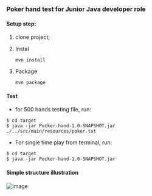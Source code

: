 ### Poker hand test for Junior Java developer role



#### Setup step:

1. clone project;

2. Instal

   ```
   mvn install
   ```

3. Package

   ```
   mvn package
   ```

#### Test

- for 500 hands testing file, run:

```
$ cd target
$ java -jar Pocker-hand-1.0-SNAPSHOT.jar ./../src/main/resources/poker.txt   
```

- For single time play from terminal, run:

```
$ cd target
$ java -jar Pocker-hand-1.0-SNAPSHOT.jar 
```

#### Simple structure illustration

![image](https://user-images.githubusercontent.com/32782723/137618011-2b77dab5-82c8-4147-a817-ccd91399da75.png)




